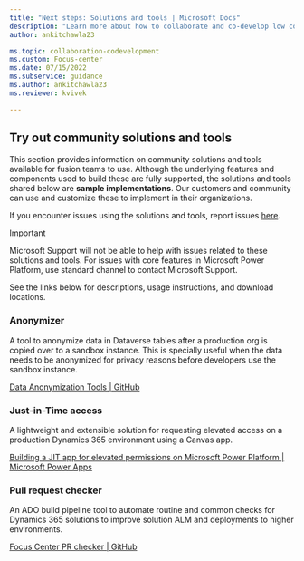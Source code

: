 ```yaml
---
title: "Next steps: Solutions and tools | Microsoft Docs"
description: "Learn more about how to collaborate and co-develop low code apps in Power Apps."
author: ankitchawla23

ms.topic: collaboration-codevelopment
ms.custom: Focus-center
ms.date: 07/15/2022
ms.subservice: guidance
ms.author: ankitchawla23
ms.reviewer: kvivek

---
```


## Try out community solutions and tools

This section provides information on community solutions and tools available for fusion teams to use.  Although the underlying features and components used to build these are fully supported, the solutions and tools shared below are **sample implementations**. Our customers and community can use and customize these to implement in their organizations.

If you encounter issues using the solutions and tools, report issues [here](https://aka.ms/microsoft-focus-center-issues). 

> [!IMPORTANT]
> Microsoft Support will not be able to help with issues related to these solutions and tools. For issues with core features in Microsoft Power Platform, use standard channel to contact Microsoft Support.

See the links below for descriptions, usage instructions, and download locations.

### Anonymizer

A tool to anonymize data in Dataverse tables after a production org is copied over to a sandbox instance. This is specially useful when the data needs to be anonymized for privacy reasons before developers use the sandbox instance.

[Data Anonymization Tools | GitHub](https://github.com/microsoft/Microsoft-Focus-Center/tree/main/Tools/Anonymization)

### Just-in-Time access

A lightweight and extensible solution for requesting elevated access on a production Dynamics 365 environment using a Canvas app.

[Building a JIT app for elevated permissions on Microsoft Power Platform | Microsoft Power Apps](https://powerapps.microsoft.com/en-us/blog/building-a-jit-app-for-elevated-permissions-on-microsoft-power-platform)

### Pull request checker

An ADO build pipeline tool to automate routine and common checks for Dynamics 365 solutions to improve solution ALM and deployments to higher environments.

[Focus Center PR checker | GitHub](https://github.com/microsoft/Microsoft-Focus-Center/tree/main/Tools/FocusCenterPRChecker)
